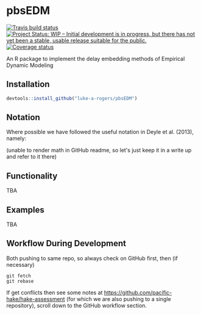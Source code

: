 
<!-- README.md is generated from README.Rmd. Please edit that file -->

# pbsEDM

[![Travis build
status](https://travis-ci.org/luke-a-rogers/pbsEDM.svg?branch=master)](https://travis-ci.org/luke-a-rogers/pbsEDM)
[![Project Status: WIP – Initial development is in progress, but there
has not yet been a stable, usable release suitable for the
public.](https://www.repostatus.org/badges/latest/wip.svg)](https://www.repostatus.org/#wip)
[![Coverage
status](https://codecov.io/gh/luke-a-rogers/pbsEDM/branch/master/graph/badge.svg)](https://codecov.io/github/luke-a-rogers/pbsEDM?branch=master)

An R package to implement the delay embedding methods of Empirical
Dynamic Modeling

## Installation

``` r
devtools::install_github("luke-a-rogers/pbsEDM")
```

## Notation

Where possible we have followed the useful notation in Deyle et al. (2013), namely:

(unable to render math in GitHub readme, so let's just keep it in a write up and refer to it there)


## Functionality

TBA

## Examples

TBA

## Workflow During Development

Both pushing to same repo, so always check on GitHub first, then (if
necessary)

    git fetch
    git rebase

If get conflicts then see some notes at
<https://github.com/pacific-hake/hake-assessment> (for which we are also
pushing to a single repository), scroll down to the GitHub workflow
section.
